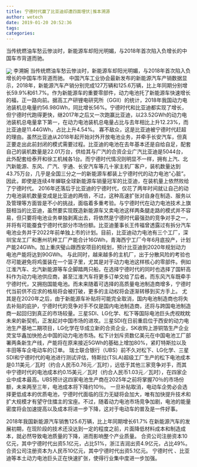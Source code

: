```yaml
---
title: 宁德时代赢了比亚迪却遭四面埋伏|推本溯源
author: wetech
date: 2019-01-20 20:52:36
tags: 
categories: 
---
```

当传统燃油车愁云惨淡时，新能源车却阳光明媚，与2018年首次陷入负增长的中国车市背道而驰。
<!-- more -->
<img align="center" border="0" src="https://imgcdn.yicai.com/uppics/images/2019/01/0cc7ff0c2fb69bfd0f4060e165eae2f9.jpg" />
李溯婉
当传统燃油车愁云惨淡时，新能源车却阳光明媚，与2018年首次陷入负增长的中国车市背道而驰。
中国汽车工业协会最新发布的新能源汽车产销数据显示，2018年，新能源汽车产销分别完成127万辆和125.6万辆，比上年同期分别增长59.9%和61.7%。作为新能源车的重要零部件，动力电池托了新能源车快速增长的福，正一路向前。据高工产研锂电研究所（GGII）的统计，2018年我国动力电池装机总电量约56.98GWh，同比增长56%。宁德时代和比亚迪都实现了增长，但宁德时代跑得更快，继2017年之后又一次跑赢比亚迪，以23.52GWh的动力电池装机总电量拿下第一，在动力电池装机总电量占比与去年相比上升12.23%，而比亚迪是11.44GWh，占比上升4.54%。
寡不敌众，这是比亚迪被宁德时代赶超的理由。虽然比亚迪从2018年起开始对外开放电池业务，并牵手长安汽车，但真正要走出此前封闭的模式需要过程。比亚迪的电池在去年基本还是自给自足，配套自己的装机数量是22.01万台，供给其与广汽的合资企业广汽比亚迪是5044台，此外配套给泰开和徐工机械各1台。而宁德时代情况则明显不一样，拥有上汽、北汽新能源、东风、广汽、宇通、长安汽车等几十家主机厂客户，装机数量达到43.75万台，几乎是全国三分之一的新能源车都装上宁德时代的动力电池“心脏”。因此，即使是连续4年蝉联全球新能源车销量冠军的比亚迪，在装机量上依然败给了宁德时代。
2016年还落后于比亚迪的宁德时代，仅花了两年时间就让自己的动力电池装机数量变成是比亚迪的两倍，不过，这种高速扩张对自身在制造、服务以及管理等方面皆是不小的挑战，面临着多重考验。与宁德时代在动力电池技术上旗鼓相当的比亚迪，虽然要实现既造新能源车又卖电池这样两条腿走路的模式并不容易，但只要将电池业务单独剥离出去，将依然是宁德时代最强劲的竞争对手之一，并将有可能蚕食宁德时代部分市场份额。比亚迪董事长王传福曾透露过有拆分汽车电池业务并于2022年前单独上市的计划。目前，比亚迪动力电池有三个工厂，深圳宝龙工厂和惠州坑梓工厂产能合计16GWh，青海西宁工厂今年6月底投产，计划产能24GWh。加上重庆璧山跟西安项目的规划，预计比亚迪到2020年规划动力电池产能将达到90GWh。
与此同时，越来越多的主机厂，出于分散风险的考验也尽可能避免将鸡蛋装在一个篮子里，尤其是对于动力电池这样核心的零部件。例如江淮汽车、北汽新能源等车企脚踏两只船，在选择宁德时代的同时也选择了国轩高科作为动力电池供应商，甚至江淮汽车将更多订单交给了后者。而东风汽车既牵手宁德时代，又拥抱国能电池。而未来随着可选择的高质量电池制造商增多，宁德时代当前供不应求的格局将会被打破，更多的主动权将会逐渐转移到买方手上。
尤其是在2020年之后，由于新能源车补贴将可能完全取消，国内电池制造商也将失去补贴的庇护，宁德时代的竞争对手不仅是国内电池制造商，还将与跨国电池制造商一起回归到真正的市场较量。三星SDI、LG化学、松下等国际电池巨头虎视眈眈未来的新契机，正发起对中国市场的进攻。三星SDI在日前重启位于西安的动力电池生产基地二期项目，LG化学在华成立新的合资企业，SK收购上游铜箔生产企业灵宝华鑫加快抢占中国的动力电池市场。松下计划斥资数亿美元在中国电池工厂部署两条新生产线，产能将在原来接近5GWh的基础上增加80%，紧盯特斯拉以及丰田等车企电动车的订单。
瑞士联合银行（UBS）前不久对松下、LG化学、三星SDI和宁德时代的电池进行测试评估，特斯拉(TSLA)超级工厂生产的松下电池成本是0.11美元／瓦时（约合人民币0.76元／瓦时），远低于其他三家竞争对手，而其中宁德时代的电池成本约0.15美元／瓦时（约合人民币1.03元／瓦时），在四家企业中成本最高。UBS预计这四家电池生产商在2025年之前将掌握70％的市场份额，未来两至三年，电池成本将下降约10％。
一旦补贴取消，电动车企势必会选择更低成本的优质电池，宁德时代面临的压力无疑将会加大，唯有加快提升技术和扩大规模才有望守住擂主的宝座。不过，随着动力电池市场竞争加剧，电池的能量密度将会加速提高以及成本将进一步下降，这对于电动车的普及是一件好事。
 
 
2018年我国新能源汽车销售125.6万辆，比上年同期增长61.7%
在新能源汽车的发展初期，在现阶段的技术还没达到一定的程度之前，片面降低材料成本和制造成本，就必然导致电池质量的下降，进而影响整个产业质量。
合资公司注册资本10亿元，其中宁德时代出资5.1亿元，占比51%，浙江吉润出资4.9亿元，占比49%。
合资公司注册资本为人民币10亿元，其中宁德时代出资5.1亿元。
宁德时代 、比亚迪等本土动力电池巨头正在快速扩张，使得行业集中度进一步加强。
